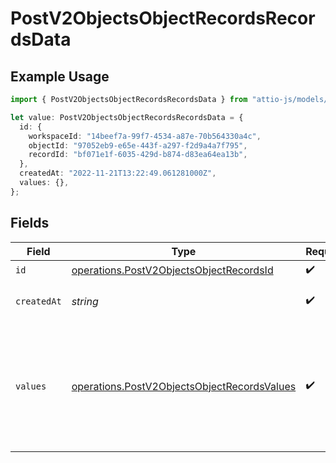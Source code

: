 # PostV2ObjectsObjectRecordsRecordsData

## Example Usage

```typescript
import { PostV2ObjectsObjectRecordsRecordsData } from "attio-js/models/operations";

let value: PostV2ObjectsObjectRecordsRecordsData = {
  id: {
    workspaceId: "14beef7a-99f7-4534-a87e-70b564330a4c",
    objectId: "97052eb9-e65e-443f-a297-f2d9a4a7f795",
    recordId: "bf071e1f-6035-429d-b874-d83ea64ea13b",
  },
  createdAt: "2022-11-21T13:22:49.061281000Z",
  values: {},
};
```

## Fields

| Field                                                                                                      | Type                                                                                                       | Required                                                                                                   | Description                                                                                                | Example                                                                                                    |
| ---------------------------------------------------------------------------------------------------------- | ---------------------------------------------------------------------------------------------------------- | ---------------------------------------------------------------------------------------------------------- | ---------------------------------------------------------------------------------------------------------- | ---------------------------------------------------------------------------------------------------------- |
| `id`                                                                                                       | [operations.PostV2ObjectsObjectRecordsId](../../models/operations/postv2objectsobjectrecordsid.md)         | :heavy_check_mark:                                                                                         | N/A                                                                                                        |                                                                                                            |
| `createdAt`                                                                                                | *string*                                                                                                   | :heavy_check_mark:                                                                                         | When this record was created.                                                                              | 2022-11-21T13:22:49.061281000Z                                                                             |
| `values`                                                                                                   | [operations.PostV2ObjectsObjectRecordsValues](../../models/operations/postv2objectsobjectrecordsvalues.md) | :heavy_check_mark:                                                                                         | A record type with an attribute `api_slug` as the key, and an array of value objects as the values.        |                                                                                                            |